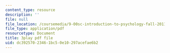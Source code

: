 ```yaml
---
content_type: resource
description: ''
file: null
file_location: /coursemedia/9-00sc-introduction-to-psychology-fall-2011/dc39257023461bc50e10297acefae6b2_qZdm4mpQA_8.pdf
file_type: application/pdf
resourcetype: Document
title: 3play pdf file
uid: dc392570-2346-1bc5-0e10-297acefae6b2
---
```

